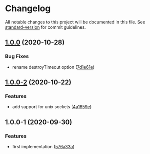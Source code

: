 # Changelog

All notable changes to this project will be documented in this file. See [standard-version](https://github.com/conventional-changelog/standard-version) for commit guidelines.

## [1.0.0](https://github.com/dnlup/agent-11/compare/v1.0.0-2...v1.0.0) (2020-10-28)


### Bug Fixes

* rename destroyTimeout option ([7d1e61e](https://github.com/dnlup/agent-11/commit/7d1e61e363c1d2e3bc6210aaa57e6f1e407b7dd6))

## [1.0.0-2](https://github.com/dnlup/agent-11/compare/v1.0.0-1...v1.0.0-2) (2020-10-22)


### Features

* add support for unix sockets ([4a1859e](https://github.com/dnlup/agent-11/commit/4a1859ee6950958606d62eee0b37386a1a1db5d4))

## 1.0.0-1 (2020-09-30)


### Features

* first implementation ([576a33a](https://github.com/dnlup/agent-11/commit/576a33a618e3d9c810430d573f33de2b89346e46))
